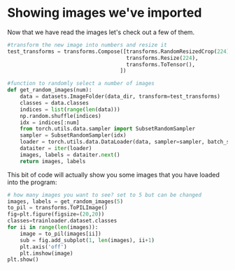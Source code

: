 # Showing images we've imported

Now that we have read the images let's check out a few of them.

```python
#transform the new image into numbers and resize it
test_transforms = transforms.Compose([transforms.RandomResizedCrop(224),
                                      transforms.Resize(224),
                                      transforms.ToTensor(),
                                    ])

#function to randomly select a number of images
def get_random_images(num):
    data = datasets.ImageFolder(data_dir, transform=test_transforms)
    classes = data.classes
    indices = list(range(len(data)))
    np.random.shuffle(indices)
    idx = indices[:num]
    from torch.utils.data.sampler import SubsetRandomSampler
    sampler = SubsetRandomSampler(idx)
    loader = torch.utils.data.DataLoader(data, sampler=sampler, batch_size=num)
    dataiter = iter(loader)
    images, labels = dataiter.next()
    return images, labels
```

This bit of code will actually show you some images that you have loaded into the program:

```python
# how many images you want to see? set to 5 but can be changed
images, labels = get_random_images(5)
to_pil = transforms.ToPILImage()
fig=plt.figure(figsize=(20,20))
classes=trainloader.dataset.classes
for ii in range(len(images)):
    image = to_pil(images[ii])
    sub = fig.add_subplot(1, len(images), ii+1)
    plt.axis('off')
    plt.imshow(image)
plt.show()
```
